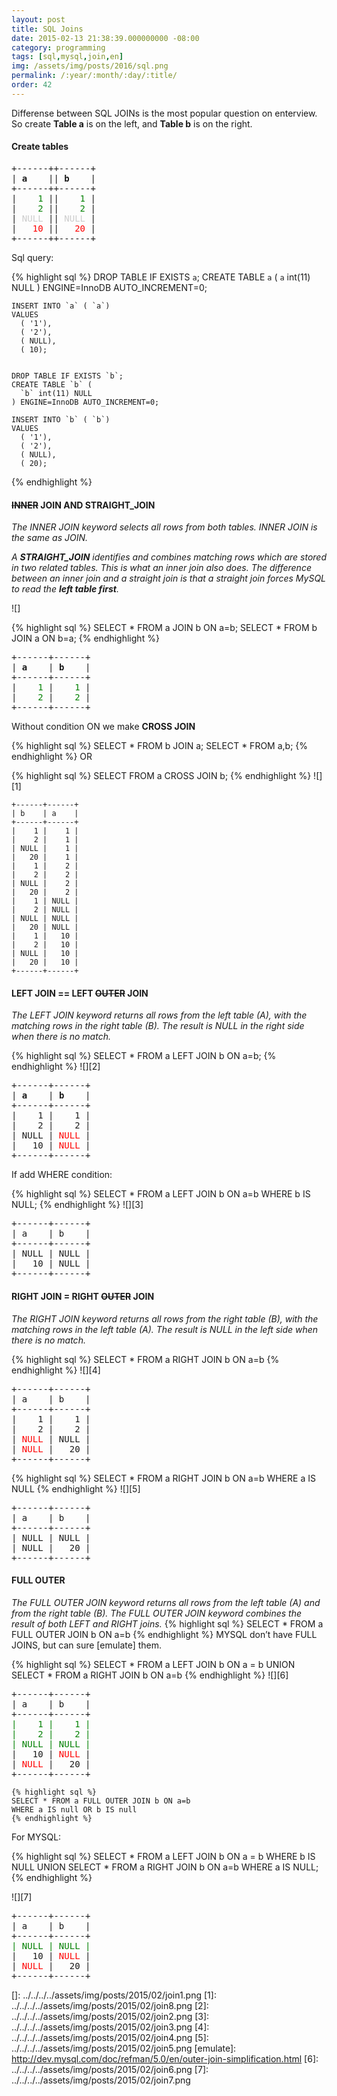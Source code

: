 ```yaml
---
layout: post
title: SQL Joins
date: 2015-02-13 21:38:39.000000000 -08:00
category: programming
tags: [sql,mysql,join,en]
img: /assets/img/posts/2016/sql.png
permalink: /:year/:month/:day/:title/
order: 42
---
```

Differense between SQL JOINs is the most popular question on enterview.
So create **Table a** is on the left, and **Table b** is on the right.

#### Create tables
<pre>
+------++------+
| <b>a</b>    || <b>b</b>    |
+------++------+
|    <span style="color:green">1</span> ||    <span style="color:green">1</span> |
|    <span style="color:green">2</span> ||    <span style="color:green">2</span> |
| <span style="color:#ccc">NULL</span> || <span style="color:#ccc">NULL</span> |
|   <span style="color:red">10</span> ||   <span style="color:red">20</span> |
+------++------+
</pre>Sql query:

{% highlight sql %}
    DROP TABLE IF EXISTS `a`;
    CREATE TABLE `a` (
      `a` int(11) NULL
    ) ENGINE=InnoDB AUTO_INCREMENT=0;

    INSERT INTO `a` ( `a`) 
    VALUES 
      ( '1'),
      ( '2'),
      ( NULL),
      ( 10);


    DROP TABLE IF EXISTS `b`;
    CREATE TABLE `b` (
      `b` int(11) NULL
    ) ENGINE=InnoDB AUTO_INCREMENT=0;

    INSERT INTO `b` ( `b`) 
    VALUES 
      ( '1'),
      ( '2'),
      ( NULL),
      ( 20);
{% endhighlight %}
#### ~~INNER~~ JOIN AND STRAIGHT\_JOIN

*The INNER JOIN keyword selects all rows from both tables. INNER JOIN is the same as JOIN.*

*A **STRAIGHT\_JOIN** identifies and combines matching rows which are stored in two related tables. This is what an inner join also does. The difference between an inner join and a straight join is that a straight join forces MySQL to read the **left table first**.*

![]

{% highlight sql %}
    SELECT * FROM a JOIN b ON a=b;
    SELECT * FROM b JOIN a ON b=a;
{% endhighlight %}
<pre>
+------+------+
| <b>a</b>    | <b>b</b>    |
+------+------+
|    <span style="color:green">1</span> |    <span style="color:green">1</span> |
|    <span style="color:green">2</span> |    <span style="color:green">2</span> |
+------+------+
</pre>
Without condition ON we make **CROSS JOIN**

{% highlight sql %}
    SELECT * FROM b JOIN a;
    SELECT * FROM a,b; 
{% endhighlight %}
OR

{% highlight sql %}
     SELECT FROM a CROSS JOIN b;
{% endhighlight %}
![][1]

    +------+------+
    | b    | a    |
    +------+------+
    |    1 |    1 |
    |    2 |    1 |
    | NULL |    1 |
    |   20 |    1 |
    |    1 |    2 |
    |    2 |    2 |
    | NULL |    2 |
    |   20 |    2 |
    |    1 | NULL |
    |    2 | NULL |
    | NULL | NULL |
    |   20 | NULL |
    |    1 |   10 |
    |    2 |   10 |
    | NULL |   10 |
    |   20 |   10 |
    +------+------+
#### LEFT JOIN == LEFT ~~OUTER~~ JOIN

*The LEFT JOIN keyword returns all rows from the left table (A), with the matching rows in the right table (B). The result is NULL in the right side when there is no match.*

{% highlight sql %}
    SELECT * FROM a LEFT JOIN b ON a=b;
{% endhighlight %}
![][2]
<pre>
+------+------+
| <b>a</b>    | <b>b</b>    |
+------+------+
|    1 |    1 |
|    2 |    2 |
| NULL | <span style="color:red">NULL</span> |
|   10 | <span style="color:red">NULL</span> |
+------+------+
</pre>
If add WHERE condition:

{% highlight sql %}
    SELECT * FROM a LEFT JOIN b ON a=b WHERE b IS NULL;
{% endhighlight %}
![][3]
<pre>
+------+------+
| a    | b    |
+------+------+
| NULL | NULL |
|   10 | NULL |
+------+------+
</pre>
#### RIGHT JOIN = RIGHT ~~OUTER~~ JOIN

*The RIGHT JOIN keyword returns all rows from the right table (B), with the matching rows in the left table (A). The result is NULL in the left side when there is no match.*

{% highlight sql %}
    SELECT * FROM a RIGHT JOIN b ON a=b
{% endhighlight %}
![][4]

<pre>
+------+------+
| a    | b    |
+------+------+
|    1 |    1 |
|    2 |    2 |
| <span style="color:red">NULL</span> | NULL |
| <span style="color:red">NULL</span> |   20 |
+------+------+
</pre>
{% highlight sql %}
    SELECT * FROM a RIGHT JOIN b ON a=b WHERE a IS NULL
{% endhighlight %}
![][5]

<pre>
+------+------+
| a    | b    |
+------+------+
| NULL | NULL |
| NULL |   20 |
+------+------+
</pre>
#### FULL OUTER

*The FULL OUTER JOIN keyword returns all rows from the left table (A) and from the right table (B). The FULL OUTER JOIN keyword combines the result of both LEFT and RIGHT joins.*
{% highlight sql %}
    SELECT * FROM a FULL OUTER JOIN b ON a=b
{% endhighlight %}
MYSQL don’t have FULL JOINS, but can sure [emulate] them.

{% highlight sql %}
    SELECT * FROM a LEFT JOIN b ON a = b
    UNION
    SELECT * FROM a RIGHT JOIN b ON a=b
{% endhighlight %}
![][6]

<pre>
+------+------+
| a    | b    |
+------+------+
<span style="color:green">|    1 |    1 |
|    2 |    2 |
| NULL | NULL |</span>
|   10 | <span style="color:red">NULL</span> |
| <span style="color:red">NULL</span> |   20 |
+------+------+
</pre>
    {% highlight sql %}
    SELECT * FROM a FULL OUTER JOIN b ON a=b
    WHERE a IS null OR b IS null
    {% endhighlight %}
For MYSQL:


{% highlight sql %}
SELECT * FROM a LEFT JOIN b ON a = b WHERE b IS NULL
UNION 
SELECT * FROM a RIGHT JOIN b ON a=b WHERE a IS NULL; 
{% endhighlight %}

![][7]

<pre>
+------+------+
| a    | b    |
+------+------+
<span style="color:green">| NULL | NULL |</span>
|   10 | <span style="color:red">NULL</span> |
| <span style="color:red">NULL</span> |   20 |
+------+------+
</pre>
  []: ../../../../assets/img/posts/2015/02/join1.png
  [1]: ../../../../assets/img/posts/2015/02/join8.png
  [2]: ../../../../assets/img/posts/2015/02/join2.png
  [3]: ../../../../assets/img/posts/2015/02/join3.png
  [4]: ../../../../assets/img/posts/2015/02/join4.png
  [5]: ../../../../assets/img/posts/2015/02/join5.png
  [emulate]: http://dev.mysql.com/doc/refman/5.0/en/outer-join-simplification.html
  [6]: ../../../../assets/img/posts/2015/02/join6.png
  [7]: ../../../../assets/img/posts/2015/02/join7.png
